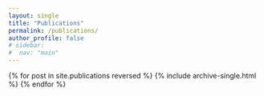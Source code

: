 ```yaml
---
layout: single
title: "Publications"
permalink: /publications/
author_profile: false
# sidebar:
#  nav: "main"
---
```


{% for post in site.publications reversed %}
  {% include archive-single.html %}
{% endfor %}
